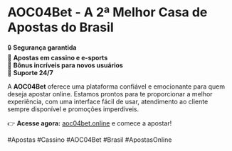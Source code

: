 # AOC04Bet - A 2ª Melhor Casa de Apostas do Brasil

🔒 **Segurança garantida**  
🎰 **Apostas em cassino e e-sports**  
🎁 **Bônus incríveis para novos usuários**  
💬 **Suporte 24/7**  

A **AOC04Bet** oferece uma plataforma confiável e emocionante para quem deseja apostar online. Estamos prontos para te proporcionar a melhor experiência, com uma interface fácil de usar, atendimento ao cliente sempre disponível e promoções imperdíveis.

👉 **Acesse agora:** [aoc04bet.online](https://aoc04bet.online) e comece a apostar!

#Apostas #Cassino #AOC04Bet #Brasil #ApostasOnline
